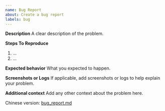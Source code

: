 ```yaml
---
name: Bug Report
about: Create a bug report
labels: bug
---
```


**Description**
A clear description of the problem.

**Steps To Reproduce**
1. ...
2. ...

**Expected behavior**
What you expected to happen.

**Screenshots or Logs**
If applicable, add screenshots or logs to help explain your problem.

**Additional context**
Add any other context about the problem here.

Chinese version: [bug_report.md](bug_report.md)
